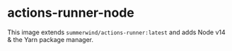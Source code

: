 # actions-runner-node
This image extends `summerwind/actions-runner:latest` and adds Node v14 & the Yarn package manager.
